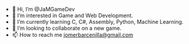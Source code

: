 - 👋 Hi, I’m @JaMGameDev
- 👀 I’m interested in Game and Web Development.
- 🌱 I’m currently learning C, C#, Assembly, Python, Machine Learning.
- 💞️ I’m looking to collaborate on a new game.
- 📫 How to reach me jomerbarcenilla@gmail.com

<!---
JaMGameDev/JaMGameDev is a ✨ special ✨ repository because its `README.md` (this file) appears on your GitHub profile.
You can click the Preview link to take a look at your changes.
--->
